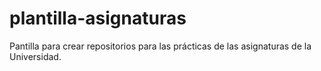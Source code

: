 # plantilla-asignaturas
Pantilla para crear repositorios para las prácticas de las asignaturas de la Universidad.
